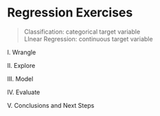 # Regression Exercises

>Classification: categorical target variable<br>
LInear Regression: continuous target variable

I. Wrangle

II. Explore

III. Model

IV. Evaluate

V. Conclusions and Next Steps